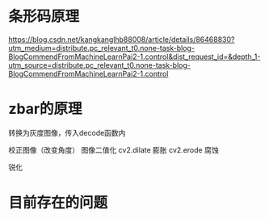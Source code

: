 # 条形码原理
https://blog.csdn.net/kangkanglhb88008/article/details/86468830?utm_medium=distribute.pc_relevant_t0.none-task-blog-BlogCommendFromMachineLearnPai2-1.control&dist_request_id=&depth_1-utm_source=distribute.pc_relevant_t0.none-task-blog-BlogCommendFromMachineLearnPai2-1.control

# zbar的原理
转换为灰度图像，传入decode函数内

校正图像（改变角度）
图像二值化
cv2.dilate 膨胀
cv2.erode 腐蚀


锐化


# 目前存在的问题
